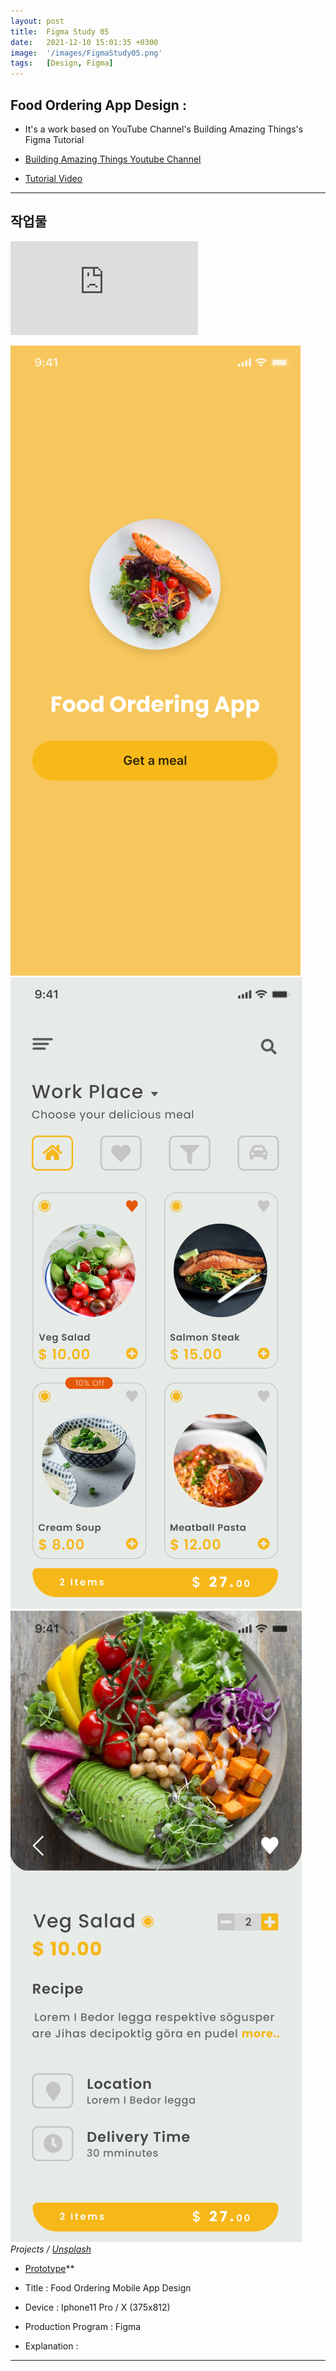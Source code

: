 ```yaml
---
layout: post
title:  Figma Study 05
date:   2021-12-10 15:01:35 +0300
image:  '/images/FigmaStudy05.png'
tags:   [Design, Figma]
---
```


## Food Ordering App Design :<br/>

* It's a work based on YouTube Channel's Building Amazing Things's Figma Tutorial

* [Building Amazing Things Youtube Channel](https://www.youtube.com/channel/UCbVPTU8fv7e0EjGeQFbIsJA)

* [Tutorial Video](https://www.youtube.com/watch?v=O3BmHGNAGhM&list=PLS4Ael_3TpK0S02VQDq6qABI0qF-QCZlG&index=4)

___


## 작업물 <br/>

<!--작업물 영상!-->
<p><iframe src="https://www.youtube.com/embed/3IY6-RIi6ls" frameborder="0" allowfullscreen></iframe></p>
<!--작업물 세부 이미지!-->
<div class="gallery-box">
  <div class="gallery">
    <img src="/images/Posting/Figma/Study05/01.png" alt="Project">
    <img src="/images/Posting/Figma/Study05/02.png" alt="Project">
    <img src="/images/Posting/Figma/Study05/03.png" alt="Project">
  </div>
  <em>Projects / <a href="https://unsplash.com/" target="_blank">Unsplash</a></em>
</div>

* [Prototype](https://www.figma.com/proto/84f8zor4XzN0j1WFvGFFIC/FoodAppDesign?page-id=0%3A1&node-id=3%3A375&viewport=241%2C48%2C0.36&scaling=scale-down&starting-point-node-id=3%3A375)**  


* Title : Food Ordering Mobile App Design
* Device : Iphone11 Pro / X (375x812)
* Production Program : Figma
* Explanation : 

___

